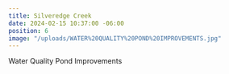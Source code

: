 ```yaml
---
title: Silveredge Creek
date: 2024-02-15 10:37:00 -06:00
position: 6
image: "/uploads/WATER%20QUALITY%20POND%20IMPROVEMENTS.jpg"
---
```


Water Quality Pond Improvements